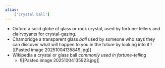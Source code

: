 ```yaml
---
alias:
    ['crystal ball']
---
```

- Oxford
	a solid globe of glass or rock crystal, used by fortune-tellers and clairvoyants for crystal-gazing.
- Chambridge
	a transparent glass _ball_ used by someone who says they can discover what will happen to you in the future by looking into it	 ![[Pasted image 20251004135849.jpg]]
- Wikipedia
	a crystal or glass ball _commonly used in fortune-telling_
	- ![[Pasted image 20251004135923.jpg]]